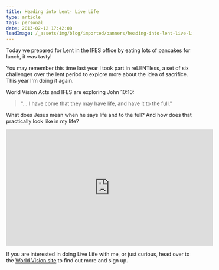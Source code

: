 ```yaml
---
title: Heading into Lent- Live Life
type: article
tags: personal
date: 2013-02-12 17:42:08
leadImage: /_assets/img/blog/imported/banners/heading-into-lent-live-life.jpg
---
```

<p>Today we prepared for Lent in the IFES office by eating lots of pancakes for lunch, it was tasty!</p><p>You may remember this time last year I took part in reLENTless, a set of six challenges over the lent period to explore more about the idea of sacrifice. This year I&#39;m doing it again.</p><p>World Vision Acts and IFES are exploring John 10:10:</p><blockquote><p> "... I have come that they may have life, and have it to the full."</p></blockquote><p> What does Jesus mean when he says life and to the full? And how does that practically look like in my life?</p><p><iframe width="560" height="315" src="http://www.youtube.com/embed/N1TE2uTy8So" frameborder="0" allowfullscreen></iframe></p><p> If you are interested in doing Live Life with me, or just curious, head over to the <a href="http://livelife.worldvisionyouth.org/" target="_blank">World Vision site</a> to find out more and sign up.</p>
